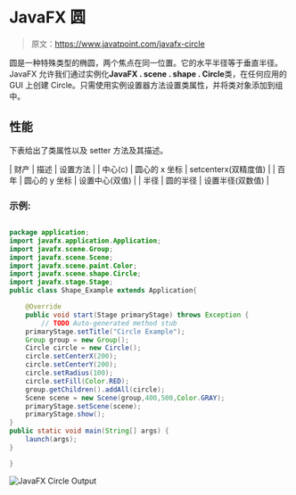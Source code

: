 # JavaFX 圆

> 原文：<https://www.javatpoint.com/javafx-circle>

圆是一种特殊类型的椭圆，两个焦点在同一位置。它的水平半径等于垂直半径。JavaFX 允许我们通过实例化**JavaFX . scene . shape . Circle**类，在任何应用的 GUI 上创建 Circle。只需使用实例设置器方法设置类属性，并将类对象添加到组中。

## 性能

下表给出了类属性以及 setter 方法及其描述。

| 财产 | 描述 | 设置方法 |
| 中心(c) | 圆心的 x 坐标 | setcenterx(双精度值) |
| 百年 | 圆心的 y 坐标 | 设置中心(双值) |
| 半径 | 圆的半径 | 设置半径(双数值) |

### 示例:

```java

package application;
import javafx.application.Application;
import javafx.scene.Group;
import javafx.scene.Scene;
import javafx.scene.paint.Color;
import javafx.scene.shape.Circle;
import javafx.stage.Stage;
public class Shape_Example extends Application{

	@Override
	public void start(Stage primaryStage) throws Exception {
		// TODO Auto-generated method stub
	primaryStage.setTitle("Circle Example");
	Group group = new Group();
	Circle circle = new Circle();
	circle.setCenterX(200);
	circle.setCenterY(200);
	circle.setRadius(100);
	circle.setFill(Color.RED);
	group.getChildren().addAll(circle);
	Scene scene = new Scene(group,400,500,Color.GRAY);
	primaryStage.setScene(scene);
	primaryStage.show();
}
public static void main(String[] args) {
	launch(args);
}

}

```

![JavaFX Circle Output](../img/fe0ac129f8208916241dd941a9d92606.png)